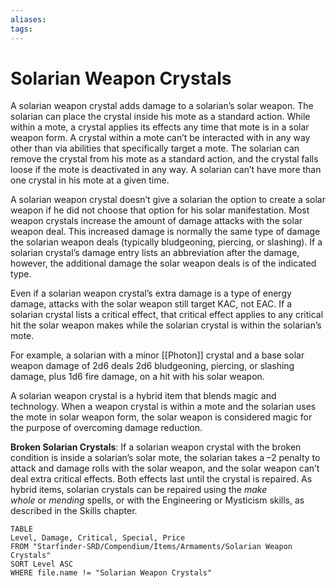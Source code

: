 ```yaml
---
aliases: 
tags: 
---
```


# Solarian Weapon Crystals

A solarian weapon crystal adds damage to a solarian’s solar weapon. The solarian can place the crystal inside his mote as a standard action. While within a mote, a crystal applies its effects any time that mote is in a solar weapon form. A crystal within a mote can’t be interacted with in any way other than via abilities that specifically target a mote. The solarian can remove the crystal from his mote as a standard action, and the crystal falls loose if the mote is deactivated in any way. A solarian can’t have more than one crystal in his mote at a given time.  
  
A solarian weapon crystal doesn’t give a solarian the option to create a solar weapon if he did not choose that option for his solar manifestation. Most weapon crystals increase the amount of damage attacks with the solar weapon deal. This increased damage is normally the same type of damage the solarian weapon deals (typically bludgeoning, piercing, or slashing). If a solarian crystal’s damage entry lists an abbreviation after the damage, however, the additional damage the solar weapon deals is of the indicated type.  
  
Even if a solarian weapon crystal’s extra damage is a type of energy damage, attacks with the solar weapon still target KAC, not EAC. If a solarian crystal lists a critical effect, that critical effect applies to any critical hit the solar weapon makes while the solarian crystal is within the solarian’s mote.  
  
For example, a solarian with a minor [[Photon]] crystal and a base solar weapon damage of 2d6 deals 2d6 bludgeoning, piercing, or slashing damage, plus 1d6 fire damage, on a hit with his solar weapon.  
  
A solarian weapon crystal is a hybrid item that blends magic and technology. When a weapon crystal is within a mote and the solarian uses the mote in solar weapon form, the solar weapon is considered magic for the purpose of overcoming damage reduction.  
  
**Broken Solarian Crystals**: If a solarian weapon crystal with the broken condition is inside a solarian’s solar mote, the solarian takes a –2 penalty to attack and damage rolls with the solar weapon, and the solar weapon can’t deal extra critical effects. Both effects last until the crystal is repaired. As hybrid items, solarian crystals can be repaired using the _make whole_ or _mending_ spells, or with the Engineering or Mysticism skills, as described in the Skills chapter.

``` dataview
TABLE
Level, Damage, Critical, Special, Price
FROM "Starfinder-SRD/Compendium/Items/Armaments/Solarian Weapon Crystals"
SORT Level ASC
WHERE file.name != "Solarian Weapon Crystals"
```